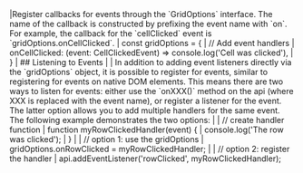 <framework-specific-section frameworks="javascript">
|Register callbacks for events through the `GridOptions` interface. The name of the callback is constructed by prefixing the event name with `on`. For example, the callback for the `cellClicked` event is `gridOptions.onCellClicked`.
</framework-specific-section>

<framework-specific-section frameworks="javascript">
<snippet transform={false}>
| const gridOptions = {
|     // Add event handlers
|     onCellClicked: (event: CellClickedEvent) => console.log('Cell was clicked'),
| }
</snippet>
</framework-specific-section>

<framework-specific-section frameworks="javascript">
| ## Listening to Events
|
| In addition to adding event listeners directly via the `gridOptions` object, it is possible to register for events, similar to registering for events on native DOM elements. This means there are two ways to listen for events: either use the `onXXX()` method on the api (where XXX is replaced with the event name), or register a listener for the event. The latter option allows you to add multiple handlers for the same event. The following example demonstrates the two options:
|
</framework-specific-section>

<framework-specific-section frameworks="javascript">
<snippet transform={false}>
| // create handler function
| function myRowClickedHandler(event) {
|     console.log('The row was clicked');
| }
|
| // option 1: use the gridOptions
| gridOptions.onRowClicked = myRowClickedHandler;
|
| // option 2: register the handler
| api.addEventListener('rowClicked', myRowClickedHandler);
</snippet>
</framework-specific-section>